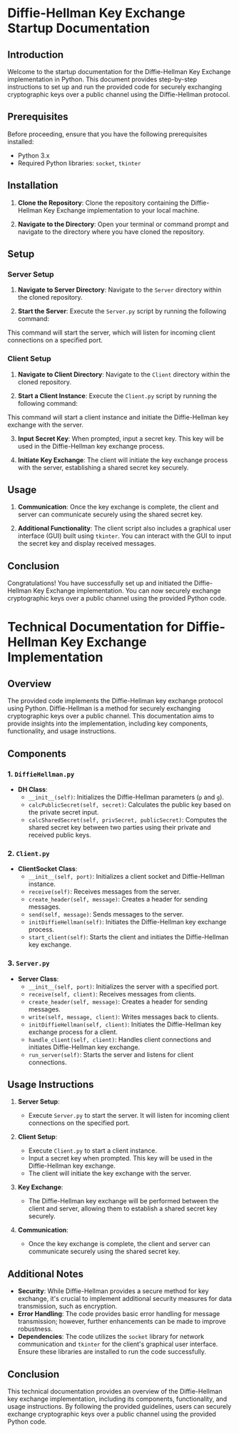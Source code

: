# Diffie-Hellman Key Exchange Startup Documentation

## Introduction
Welcome to the startup documentation for the Diffie-Hellman Key Exchange implementation in Python. This document provides step-by-step instructions to set up and run the provided code for securely exchanging cryptographic keys over a public channel using the Diffie-Hellman protocol.

## Prerequisites
Before proceeding, ensure that you have the following prerequisites installed:
- Python 3.x
- Required Python libraries: `socket`, `tkinter`

## Installation
1. **Clone the Repository**: Clone the repository containing the Diffie-Hellman Key Exchange implementation to your local machine.

2. **Navigate to the Directory**: Open your terminal or command prompt and navigate to the directory where you have cloned the repository.

## Setup
### Server Setup
1. **Navigate to Server Directory**: Navigate to the `Server` directory within the cloned repository.

2. **Start the Server**: Execute the `Server.py` script by running the following command:

This command will start the server, which will listen for incoming client connections on a specified port.

### Client Setup
1. **Navigate to Client Directory**: Navigate to the `Client` directory within the cloned repository.

2. **Start a Client Instance**: Execute the `Client.py` script by running the following command:

This command will start a client instance and initiate the Diffie-Hellman key exchange with the server.

3. **Input Secret Key**: When prompted, input a secret key. This key will be used in the Diffie-Hellman key exchange process.

4. **Initiate Key Exchange**: The client will initiate the key exchange process with the server, establishing a shared secret key securely.

## Usage
1. **Communication**: Once the key exchange is complete, the client and server can communicate securely using the shared secret key.

2. **Additional Functionality**: The client script also includes a graphical user interface (GUI) built using `tkinter`. You can interact with the GUI to input the secret key and display received messages.

## Conclusion
Congratulations! You have successfully set up and initiated the Diffie-Hellman Key Exchange implementation. You can now securely exchange cryptographic keys over a public channel using the provided Python code.



# Technical Documentation for Diffie-Hellman Key Exchange Implementation

## Overview
The provided code implements the Diffie-Hellman key exchange protocol using Python. Diffie-Hellman is a method for securely exchanging cryptographic keys over a public channel. This documentation aims to provide insights into the implementation, including key components, functionality, and usage instructions.

## Components

### 1. `DiffieHellman.py`
- **DH Class**: 
  - `__init__(self)`: Initializes the Diffie-Hellman parameters (`p` and `g`).
  - `calcPublicSecret(self, secret)`: Calculates the public key based on the private secret input.
  - `calcSharedSecret(self, privSecret, publicSecret)`: Computes the shared secret key between two parties using their private and received public keys.

### 2. `Client.py`
- **ClientSocket Class**:
  - `__init__(self, port)`: Initializes a client socket and Diffie-Hellman instance.
  - `receive(self)`: Receives messages from the server.
  - `create_header(self, message)`: Creates a header for sending messages.
  - `send(self, message)`: Sends messages to the server.
  - `initDiffieHellman(self)`: Initiates the Diffie-Hellman key exchange process.
  - `start_client(self)`: Starts the client and initiates the Diffie-Hellman key exchange.

### 3. `Server.py`
- **Server Class**:
  - `__init__(self, port)`: Initializes the server with a specified port.
  - `receive(self, client)`: Receives messages from clients.
  - `create_header(self, message)`: Creates a header for sending messages.
  - `write(self, message, client)`: Writes messages back to clients.
  - `initDiffieHellman(self, client)`: Initiates the Diffie-Hellman key exchange process for a client.
  - `handle_client(self, client)`: Handles client connections and initiates Diffie-Hellman key exchange.
  - `run_server(self)`: Starts the server and listens for client connections.

## Usage Instructions
1. **Server Setup**:
   - Execute `Server.py` to start the server. It will listen for incoming client connections on the specified port.

2. **Client Setup**:
   - Execute `Client.py` to start a client instance.
   - Input a secret key when prompted. This key will be used in the Diffie-Hellman key exchange.
   - The client will initiate the key exchange with the server.

3. **Key Exchange**:
   - The Diffie-Hellman key exchange will be performed between the client and server, allowing them to establish a shared secret key securely.

4. **Communication**:
   - Once the key exchange is complete, the client and server can communicate securely using the shared secret key.

## Additional Notes
- **Security**: While Diffie-Hellman provides a secure method for key exchange, it's crucial to implement additional security measures for data transmission, such as encryption.
- **Error Handling**: The code provides basic error handling for message transmission; however, further enhancements can be made to improve robustness.
- **Dependencies**: The code utilizes the `socket` library for network communication and `tkinter` for the client's graphical user interface. Ensure these libraries are installed to run the code successfully.

## Conclusion
This technical documentation provides an overview of the Diffie-Hellman key exchange implementation, including its components, functionality, and usage instructions. By following the provided guidelines, users can securely exchange cryptographic keys over a public channel using the provided Python code.
